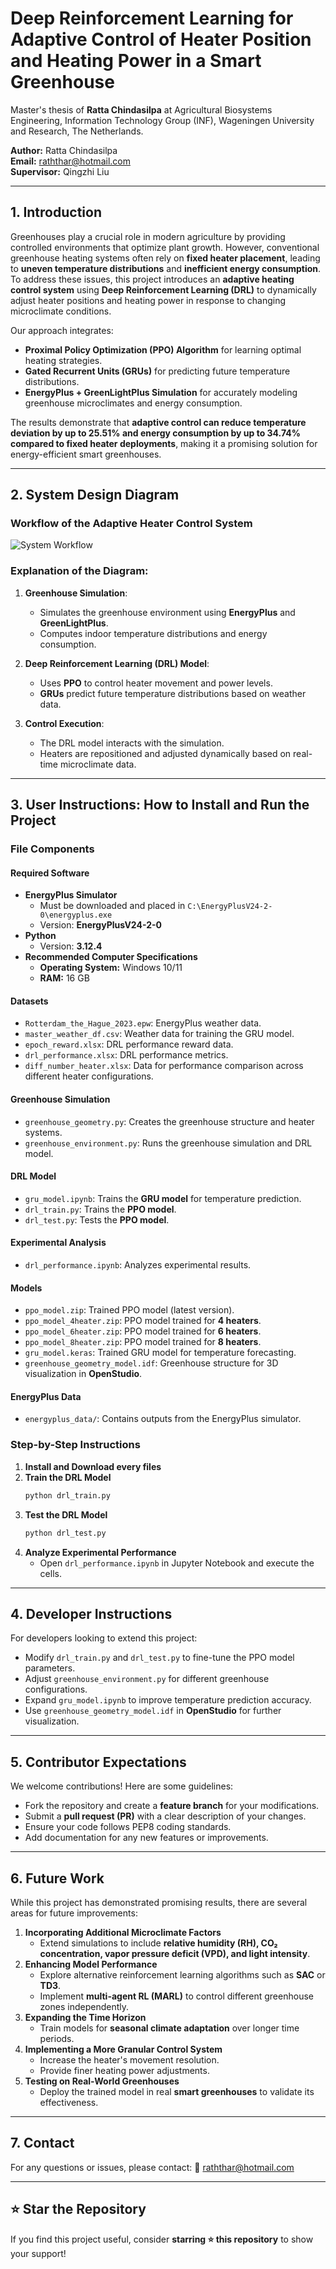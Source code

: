 # Deep Reinforcement Learning for Adaptive Control of Heater Position and Heating Power in a Smart Greenhouse
Master's thesis of **Ratta Chindasilpa** at Agricultural Biosystems Engineering, Information Technology Group (INF), Wageningen University and Research, The Netherlands.

**Author:** Ratta Chindasilpa  
**Email:** [raththar@hotmail.com](mailto:raththar@hotmail.com)  
**Supervisor:** Qingzhi Liu

---

## 1. Introduction

Greenhouses play a crucial role in modern agriculture by providing controlled environments that optimize plant growth. However, conventional greenhouse heating systems often rely on **fixed heater placement**, leading to **uneven temperature distributions** and **inefficient energy consumption**. To address these issues, this project introduces an **adaptive heating control system** using **Deep Reinforcement Learning (DRL)** to dynamically adjust heater positions and heating power in response to changing microclimate conditions.

Our approach integrates:
- **Proximal Policy Optimization (PPO) Algorithm** for learning optimal heating strategies.
- **Gated Recurrent Units (GRUs)** for predicting future temperature distributions.
- **EnergyPlus + GreenLightPlus Simulation** for accurately modeling greenhouse microclimates and energy consumption.

The results demonstrate that **adaptive control can reduce temperature deviation by up to 25.51% and energy consumption by up to 34.74% compared to fixed heater deployments**, making it a promising solution for energy-efficient smart greenhouses.

---

## 2. System Design Diagram

### Workflow of the Adaptive Heater Control System

![System Workflow](system_workflow.png)

### **Explanation of the Diagram:**
1. **Greenhouse Simulation**: 
   - Simulates the greenhouse environment using **EnergyPlus** and **GreenLightPlus**.
   - Computes indoor temperature distributions and energy consumption.
   
2. **Deep Reinforcement Learning (DRL) Model**:
   - Uses **PPO** to control heater movement and power levels.
   - **GRUs** predict future temperature distributions based on weather data.
   
3. **Control Execution**:
   - The DRL model interacts with the simulation.
   - Heaters are repositioned and adjusted dynamically based on real-time microclimate data.

---

## 3. User Instructions: How to Install and Run the Project

### **File Components**
#### **Required Software**
- **EnergyPlus Simulator**
  - Must be downloaded and placed in `C:\EnergyPlusV24-2-0\energyplus.exe`
  - Version: **EnergyPlusV24-2-0**
- **Python**
  - Version: **3.12.4**
- **Recommended Computer Specifications**
  - **Operating System:** Windows 10/11
  - **RAM:** 16 GB

#### **Datasets**
- `Rotterdam_the_Hague_2023.epw`: EnergyPlus weather data.
- `master_weather_df.csv`: Weather data for training the GRU model.
- `epoch_reward.xlsx`: DRL performance reward data.
- `drl_performance.xlsx`: DRL performance metrics.
- `diff_number_heater.xlsx`: Data for performance comparison across different heater configurations.

#### **Greenhouse Simulation**
- `greenhouse_geometry.py`: Creates the greenhouse structure and heater systems.
- `greenhouse_environment.py`: Runs the greenhouse simulation and DRL model.

#### **DRL Model**
- `gru_model.ipynb`: Trains the **GRU model** for temperature prediction.
- `drl_train.py`: Trains the **PPO model**.
- `drl_test.py`: Tests the **PPO model**.

#### **Experimental Analysis**
- `drl_performance.ipynb`: Analyzes experimental results.

#### **Models**
- `ppo_model.zip`: Trained PPO model (latest version).
- `ppo_model_4heater.zip`: PPO model trained for **4 heaters**.
- `ppo_model_6heater.zip`: PPO model trained for **6 heaters**.
- `ppo_model_8heater.zip`: PPO model trained for **8 heaters**.
- `gru_model.keras`: Trained GRU model for temperature forecasting.
- `greenhouse_geometry_model.idf`: Greenhouse structure for 3D visualization in **OpenStudio**.

#### **EnergyPlus Data**
- `energyplus_data/`: Contains outputs from the EnergyPlus simulator.

### **Step-by-Step Instructions**
1. **Install and Download every files**
2. **Train the DRL Model**
   ```sh
   python drl_train.py
   ```
3. **Test the DRL Model**
   ```sh
   python drl_test.py
   ```
4. **Analyze Experimental Performance**
   - Open `drl_performance.ipynb` in Jupyter Notebook and execute the cells.

---

## 4. Developer Instructions

For developers looking to extend this project:
- Modify `drl_train.py` and `drl_test.py` to fine-tune the PPO model parameters.
- Adjust `greenhouse_environment.py` for different greenhouse configurations.
- Expand `gru_model.ipynb` to improve temperature prediction accuracy.
- Use `greenhouse_geometry_model.idf` in **OpenStudio** for further visualization.

---

## 5. Contributor Expectations

We welcome contributions! Here are some guidelines:
- Fork the repository and create a **feature branch** for your modifications.
- Submit a **pull request (PR)** with a clear description of your changes.
- Ensure your code follows PEP8 coding standards.
- Add documentation for any new features or improvements.

---

## 6. Future Work

While this project has demonstrated promising results, there are several areas for future improvements:
1. **Incorporating Additional Microclimate Factors**
   - Extend simulations to include **relative humidity (RH), CO₂ concentration, vapor pressure deficit (VPD), and light intensity**.
2. **Enhancing Model Performance**
   - Explore alternative reinforcement learning algorithms such as **SAC** or **TD3**.
   - Implement **multi-agent RL (MARL)** to control different greenhouse zones independently.
3. **Expanding the Time Horizon**
   - Train models for **seasonal climate adaptation** over longer time periods.
4. **Implementing a More Granular Control System**
   - Increase the heater's movement resolution.
   - Provide finer heating power adjustments.
5. **Testing on Real-World Greenhouses**
   - Deploy the trained model in real **smart greenhouses** to validate its effectiveness.

---

## 7. Contact
For any questions or issues, please contact:
📧 [raththar@hotmail.com](mailto:raththar@hotmail.com)

---

## ⭐ Star the Repository
If you find this project useful, consider **starring ⭐ this repository** to show your support!
